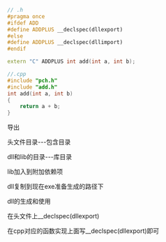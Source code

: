 ```cpp
// .h
#pragma once
#ifdef ADD
#define ADDPLUS __declspec(dllexport)
#else
#define ADDPLUS __declspec(dllimport)
#endif

extern "C" ADDPLUS int add(int a, int b);

//.cpp
#include "pch.h"
#include "add.h"
int add(int a, int b)
{
    return a + b;
}
```

导出

头文件目录---包含目录

dll和lib的目录---库目录

lib加入到附加依赖项

dll复制到现在exe准备生成的路径下





dll的生成和使用

在头文件上__declspec(dllexport)

在cpp对应的函数实现上面写__declspec(dllexport)即可